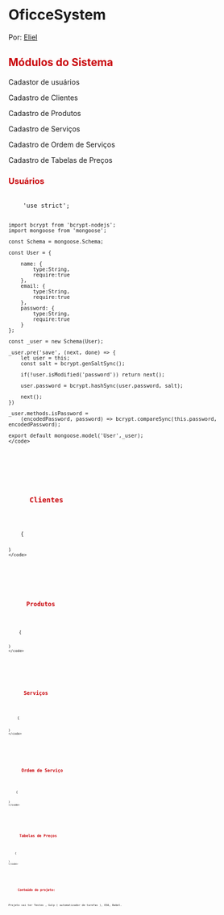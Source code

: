 # OficceSystem
<p class="autoria">
    Por: <a title="Eliel" target="_blank" href="https://github.com/hc3">Eliel</a>
</p>

<h2>
    <font color="#c9040a"> Módulos do Sistema </font>
</h2>
<p align="justify">Cadastor de usuários</p>
<p align="justify">Cadastro de Clientes</p>
<p align="justify">Cadastro de Produtos</p>
<p align="justify">Cadastro de Serviços</p>
<p align="justify">Cadastro de Ordem de Serviços</p>
<p align="justify">Cadastro de Tabelas de Preços</p>


<h3>
    <font color="#c9040a"> Usuários </font>
</h3>
<pre class="prettyprint">
    <code class="lang-bsh">
    'use strict';

    import bcrypt from 'bcrypt-nodejs';
    import mongoose from 'mongoose';

    const Schema = mongoose.Schema;

    const User = {

        name: {
            type:String,
            require:true
        },
        email: {
            type:String,
            require:true
        },
        password: {
            type:String,
            require:true
        }
    };

    const _user = new Schema(User);

    _user.pre('save', (next, done) => {
        let user = this;
        const salt = bcrypt.genSaltSync();

        if(!user.isModified('password')) return next();

        user.password = bcrypt.hashSync(user.password, salt);

        next();
    })

    _user.methods.isPassword = 
        (encodedPassword, password) => bcrypt.compareSync(this.password, encodedPassword);

    export default mongoose.model('User',_user);
    </code>
</pre>

<h3>
    <font color="#c9040a"> Clientes </font>
</h3>
<pre class="prettyprint">
    <code class="lang-bsh">
    {

    }
    </code>
</pre>

<h3>
    <font color="#c9040a"> Produtos </font>
</h3>
<pre class="prettyprint">
    <code class="lang-bsh">
    {
        
    }
    </code>
</pre>

<h3>
    <font color="#c9040a"> Serviços </font>
</h3>
<pre class="prettyprint">
    <code class="lang-bsh">
    {
        
    }
    </code>
</pre>


<h3>
    <font color="#c9040a"> Ordem de Serviço </font>
</h3>
<pre class="prettyprint">
    <code class="lang-bsh">
    {
        
    }
    </code>
</pre>


<h3>
    <font color="#c9040a"> Tabelas de Preços </font>
</h3>
<pre class="prettyprint">
    <code class="lang-bsh">
    {
        
    }
    </code>
</pre>

<h3>
    <font color="#c9040a"> Conteúdo do projeto:</font>
</h3>
<p align="justify">
Projeto vai ter Testes , Gulp ( automatizador de tarefas ), ES6, Babel.
</p>
